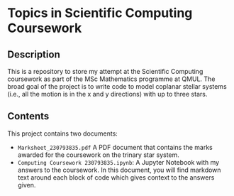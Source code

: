 # Topics in Scientific Computing Coursework

## Description

This is a repository to store my attempt at the Scientific Computing coursework as part of the MSc Mathematics programme at QMUL. The broad goal of the project is to write code to model coplanar stellar systems (i.e., all the motion is in the x and y directions) with up to three stars. 

## Contents

This project contains two documents:

- `Marksheet_230793835.pdf` A PDF document that contains the marks awarded for the coursework on the trinary star system.
- `Computing Coursework 230793835.ipynb`: A Jupyter Notebook with my answers to the coursework. In this document, you will find markdown text around each block of code which gives context to the answers given.
